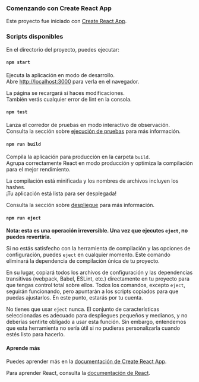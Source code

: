 ### Comenzando con Create React App

Este proyecto fue iniciado con [Create React App](https://github.com/facebook/create-react-app).

### Scripts disponibles

En el directorio del proyecto, puedes ejecutar:

#### `npm start`

Ejecuta la aplicación en modo de desarrollo.\
Abre [http://localhost:3000](http://localhost:3000) para verla en el navegador.

La página se recargará si haces modificaciones.\
También verás cualquier error de lint en la consola.

#### `npm test`

Lanza el corredor de pruebas en modo interactivo de observación.\
Consulta la sección sobre [ejecución de pruebas](https://facebook.github.io/create-react-app/docs/running-tests) para más información.

#### `npm run build`

Compila la aplicación para producción en la carpeta `build`.\
Agrupa correctamente React en modo producción y optimiza la compilación para el mejor rendimiento.

La compilación está minificada y los nombres de archivos incluyen los hashes.\
¡Tu aplicación está lista para ser desplegada!

Consulta la sección sobre [despliegue](https://facebook.github.io/create-react-app/docs/deployment) para más información.

#### `npm run eject`

**Nota: esta es una operación irreversible. Una vez que ejecutes `eject`, no puedes revertirla.**

Si no estás satisfecho con la herramienta de compilación y las opciones de configuración, puedes `eject` en cualquier momento. Este comando eliminará la dependencia de compilación única de tu proyecto.

En su lugar, copiará todos los archivos de configuración y las dependencias transitivas (webpack, Babel, ESLint, etc.) directamente en tu proyecto para que tengas control total sobre ellos. Todos los comandos, excepto `eject`, seguirán funcionando, pero apuntarán a los scripts copiados para que puedas ajustarlos. En este punto, estarás por tu cuenta.

No tienes que usar `eject` nunca. El conjunto de características seleccionadas es adecuado para despliegues pequeños y medianos, y no deberías sentirte obligado a usar esta función. Sin embargo, entendemos que esta herramienta no sería útil si no pudieras personalizarla cuando estés listo para hacerlo.

#### Aprende más

Puedes aprender más en la [documentación de Create React App](https://facebook.github.io/create-react-app/docs/getting-started).

Para aprender React, consulta la [documentación de React](https://reactjs.org/).
